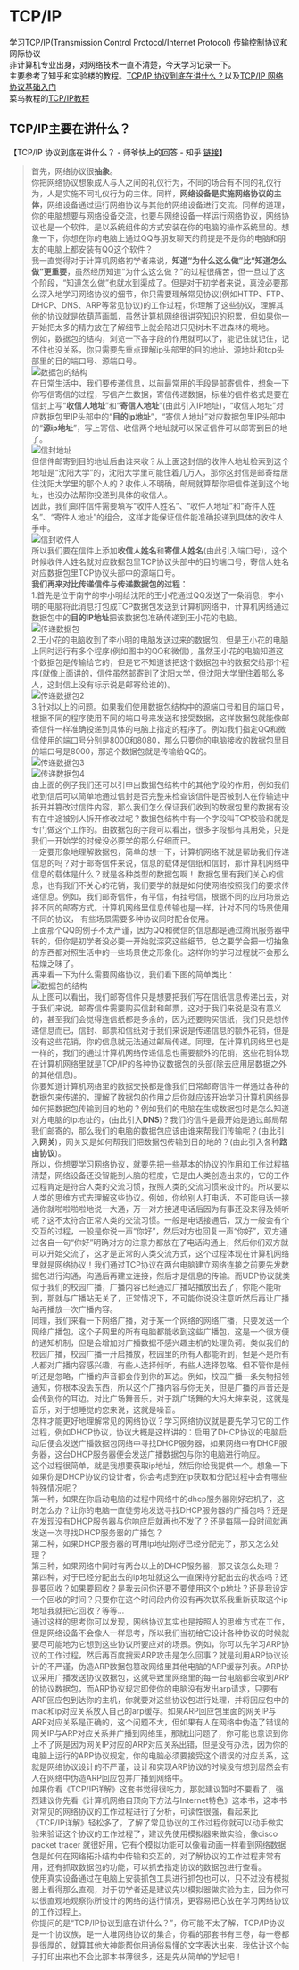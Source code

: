 # TCP/IP
学习TCP/IP(Transmission Control Protocol/Internet Protocol) 传输控制协议和网际协议   
非计算机专业出身，对网络技术一直不清楚，今天学习记录一下。   
主要参考了知乎和实验楼的教程。[TCP/IP 协议到底在讲什么？](https://www.zhihu.com/question/51074319/answer/124733136)以及[TCP/IP 网络协议基础入门](https://www.shiyanlou.com/courses/98)    
菜鸟教程的[TCP/IP教程](https://www.runoob.com/tcpip/tcpip-tutorial.html)   
## TCP/IP主要在讲什么？
【TCP/IP 协议到底在讲什么？ - 师爷快上的回答 - 知乎
[链接](https://www.zhihu.com/question/51074319/answer/124733136)】
 >首先，网络协议很**抽象**。    
 >你把网络协议想象成人与人之间的礼仪行为，不同的场合有不同的礼仪行为，人是实施不同礼仪行为的主体。同样，**网络设备是实施网络协议的主体**，网络设备通过运行网络协议与其他的网络设备进行交流。同样的道理，你的电脑想要与网络设备交流，也要与网络设备一样运行网络协议，网络协议也是一个软件，是以系统组件的方式安装在你的电脑的操作系统里的。想象一下，你想在你的电脑上通过QQ与朋友聊天的前提是不是你的电脑和朋友的电脑上都安装有QQ这个软件？   
 >我一直觉得对于计算机网络初学者来说，**知道“为什么这么做”比“知道怎么做”更重要**，虽然经历知道“为什么这么做？”的过程很痛苦，但一旦过了这个阶段，“知道怎么做”也就水到渠成了。但是对于初学者来说，真没必要那么深入地学习网络协议的细节，你只需要理解常见协议(例如HTTP、FTP、DHCP、DNS、ARP等常见协议)的工作过程，你理解了这些协议，理解其他的协议就是依葫芦画瓢，虽然计算机网络很讲究知识的积累，但如果你一开始把太多的精力放在了解细节上就会陷进只见树木不进森林的境地。   
 >例如，数据包的结构，浏览一下各字段的作用就可以了，能记住就记住，记不住也没关系，你只需要先重点理解ip头部里的目的地址、源地址和tcp头部里的目的端口号、源端口号。   
 >![数据包的结构](https://github.com/eecn/TCP-IP/blob/master/img/Packet.jpg)   
>在日常生活中，我们要传递信息，以前最常用的手段是邮寄信件，想象一下你写信寄信的过程，写信产生数据，寄信传递数据，标准的信件格式是要在信封上写“**收信人地址**”和“**寄信人地址**”(由此引入IP地址)，“收信人地址”对应数据包里IP头部中的“**目的ip地址**”，“寄信人地址”对应数据包里IP头部中的“**源ip地址**”，写上寄信、收信两个地址就可以保证信件可以邮寄到目的地了。   
>![信封地址](https://github.com/eecn/TCP-IP/blob/master/img/address.jpg)   
>但信件邮寄到目的地址后由谁来收？从上面这封信的收件人地址检索到这个地址是“沈阳大学”的，沈阳大学里可能住着几万人，那你这封信是邮寄给居住沈阳大学里的那个人的？收件人不明确，邮局就算帮你把信件送到这个地址，也没办法帮你投递到具体的收信人。   
>因此，我们邮件信件需要填写“收件人姓名”、“收件人地址”和“寄件人姓名”、“寄件人地址”的组合，这样才能保证信件能准确投递到具体的收件人手中。   
>![信封收件人](https://github.com/eecn/TCP-IP/blob/master/img/address1.jpg)   
>所以我们要在信件上添加**收信人姓名**和**寄信人姓名**(由此引入端口号)，这个时候收件人姓名就对应数据包里TCP协议头部中的目的端口号，寄信人姓名对应数据包里TCP协议头部中的源端口号。    
>**我们再来对比传递信件与传递数据包的过程：**   
>1.首先是位于南宁的李小明给沈阳的王小花通过QQ发送了一条消息，李小明的电脑将此消息打包成TCP数据包发送到计算机网络中，计算机网络通过数据包中的**目的IP地址**把该数据包准确传递到王小花的电脑。    
>![传递数据包](https://github.com/eecn/TCP-IP/blob/master/img/Packet1.jpg)    
>2.王小花的电脑收到了李小明的电脑发送过来的数据包，但是王小花的电脑上同时运行有多个程序(例如图中的QQ和微信)，虽然王小花的电脑知道这个数据包是传输给它的，但是它不知道该把这个数据包中的数据交给那个程序(就像上面讲的，信件虽然邮寄到了沈阳大学，但沈阳大学里住着那么多人，这封信上没有标示说是邮寄给谁的)。   
![传递数据包2](https://github.com/eecn/TCP-IP/blob/master/img/Packet2.jpg)    
>3.针对以上的问题。如果我们使用数据包结构中的源端口号和目的端口号，根据不同的程序使用不同的端口号来发送和接受数据，这样数据包就能像邮寄信件一样准确投递到具体的电脑上指定的程序了。例如我们指定QQ和微信使用的端口号分别是8000和8080，那么只要你的电脑接收的数据包里目的端口号是8000，那这个数据包就是传输给QQ的。   
![传递数据包3](https://github.com/eecn/TCP-IP/blob/master/img/Packet3.jpg)   
![传递数据包4](https://github.com/eecn/TCP-IP/blob/master/img/Packet4.jpg)    
>由上面的例子我们还可以引申出数据包结构中的其他字段的作用，例如我们收到信后可以简单地通过信封是否完整来检查该信件是否被别人在传输途中拆开并篡改过信件内容，那么我们怎么保证我们收到的数据包里的数据有没有在中途被别人拆开修改过呢？数据包结构中有一个字段叫TCP校验和就是专门做这个工作的。由数据包的字段可以看出，很多字段都有其用处，只是我们一开始学的时候没必要学的那么仔细而已。   
>一定要形象地理解数据包，简单的想一下，计算机网络不就是帮助我们传递信息的吗？对于邮寄信件来说，信息的载体是信纸和信封，那计算机网络中信息的载体是什么？就是各种类型的数据包啊！ 数据包里有我们关心的信息，也有我们不关心的花销，我们要学的就是如何使网络按照我们的要求传递信息。例如，我们邮寄信件，有平信，有挂号信，根据不同的应用场景选择不同的邮寄方式。计算机网络里信息传输也是一样，针对不同的场景使用不同的协议， 有些场景需要多种协议同时配合使用。   
>上面那个QQ的例子不太严谨，因为QQ和微信的信息都是通过腾讯服务器中转的，但你是初学者没必要一开始就深究这些细节，总之要学会把一切抽象的东西都对照生活中的一些场景使之形象化。这样你的学习过程就不会那么枯燥乏味了。   
>再来看一下为什么需要网络协议，我们看下图的简单类比：    
![数据包的结构](https://github.com/eecn/TCP-IP/blob/master/img/Packet5.jpg)   
>从上图可以看出，我们邮寄信件只是想要把我们写在信纸信息传递出去，对于我们来说，邮寄信件需要购买信封和邮票，这对于我们来说是没有意义的，甚至我们会觉得连信纸都是多余的，因为还要购买信纸，我们只是想传递信息而已，信封、邮票和信纸对于我们来说是传递信息的额外花销，但是没有这些花销，你的信息就无法通过邮局传递。同理，在计算机网络里也是一样的，我们的通过计算机网络传递信息也需要额外的花销，这些花销体现在计算机网络里就是TCP/IP的各种协议数据包的头部(除去应用层数据之外的其他信息)。   
>你要知道计算机网络里的数据交换都是像我们日常邮寄信件一样通过各种的数据包来传递的，理解了数据包的作用之后你就应该开始学习计算机网络是如何把数据包传输到目的地的？例如我们的电脑在生成数据包时是怎么知道对方电脑的ip地址的，(由此引入**DNS**)？我们的信件是最开始是通过邮局帮我们邮寄的，那么我们的电脑的数据包应该由谁来帮我们传输呢？(由此引入**网关**)，网关又是如何帮我们把数据包传输到目的地的？(由此引入各种**路由协议**)。   
>所以，你想要学习网络协议，就要先把一些基本的协议的作用和工作过程搞清楚，网络设备还没智能到人脑的程度，它是由人类创造出来的，它的工作过程肯定是符合人类的交流习惯，按照人类的交流习惯来设计的。所以要以人类的思维方式去理解这些协议。例如，你给别人打电话，不可能电话一接通你就啪啦啪啦地说一大通，万一对方接通电话后因为有事还没来得及倾听呢？这不太符合正常人类的交流习惯。一般是电话接通后，双方一般会有个交互的过程，一般是你说一声“你好”，然后对方也回复一声“你好”，双方通过各自一句“你好”明确对方的注意力都放在了电话沟通上，然后你们双方就可以开始交流了，这才是正常的人类交流方式，这个过程体现在计算机网络里就是网络协议！我们通过TCP协议在两台电脑建立网络连接之前要先发数据包进行沟通，沟通后再建立连接，然后才是信息的传输。而UDP协议就类似于我们的校园广播，广播内容已经通过广播站播放出去了，你能不能听到，那就与广播站无关了，正常情况下，不可能你说没注意听然后再让广播站再播放一次广播内容。   
>同理，我们来看一下网络广播，对于某一个网络的网络广播，只要发送一个网络广播包，这个子网里的所有电脑都能收到这些广播包，这是一个很方便的通知机制，但是会增加对广播数据不感兴趣主机的处理负荷。类似我们的校园广播，校园广播一开启播放，校园里的所有人都能听到，但是不是所有人都对广播内容感兴趣，有些人选择倾听，有些人选择忽略。但不管你是倾听还是忽略，广播的声音都会传到你的耳边。例如，校园广播一条失物招领通知，你根本没丢东西，所以这个广播内容与你无关，但是广播的声音还是会传到你的耳边。对比广场舞音乐，对于跳广场舞的大妈大婶来说，这就是音乐，对于想睡觉的您来说，这就是噪音。   
>怎样才能更好地理解常见的网络协议？学习网络协议就是要先学习它的工作过程，例如DHCP协议，协议大概是这样讲的：启用了DHCP协议的电脑启动后便会发送广播数据包网络中寻找DHCP服务器，如果网络中有DHCP服务器，这台DHCP服务器便会发送广播数据包与你的电脑进行响应。   
>这个过程很简单，就是我想要获取ip地址，然后你给我提供一个。想象一下如果你是DHCP协议的设计者，你会考虑到在ip获取和分配过程中会有哪些特殊情况呢？    
>第一种，如果在你启动电脑的过程中网络中的dhcp服务器刚好宕机了，这时怎么办？让你的电脑一直徒劳地发送寻找DHCP服务器的广播包吗？还是在发现没有DHCP服务器与你响应后就再也不发了？还是每隔一段时间就再发送一次寻找DHCP服务器的广播包？   
>第二种，如果DHCP服务器的可用ip地址刚好已经分配完了，那又怎么处理？   
>第三种，如果网络中同时有两台以上的DHCP服务器，那又该怎么处理？   
>第四种，对于已经分配出去的ip地址就这么一直保持分配出去的状态吗？还是要回收？如果要回收？是我去问你还要不要使用这个ip地址？还是我设定一个回收的时间？只要你在这个时间段内你没有再次联系我重新获取这个ip地址我就把它回收？等等...   
>通过这样的思考你可以发现，网络协议其实也是按照人的思维方式在工作，但是网络设备不会像人一样思考，所以我们当初给它设计各种协议的时候就要尽可能地为它想到这些协议所要应对的场景。例如，你可以先学习ARP协议的工作过程，然后再百度搜索ARP攻击是怎么回事？就是利用ARP协议设计的不严谨，伪造ARP数据包篡改网络里其他电脑的ARP缓存列表。ARP协议采用广播发送协议数据包，这就导致里网络里的每一台电脑都会收到ARP的协议数据包，而ARP协议规定即使你的电脑没有发出arp请求，只要有ARP回应包到达你的主机，你就要对这些协议包进行处理，并将回应包中的mac和ip对应关系放入自己的arp缓存。如果ARP回应包里面的网关IP与ARP对应关系是正确的，这个问题不大，但如果有人在网络中伪造了错误的网关IP与ARP对应关系并广播到网络里，那就出问题了，你可能也意识到你上不了网是因为网关IP对应的ARP对应关系出错，但是没有办法，因为你的电脑上运行的ARP协议规定，你的电脑必须要接受这个错误的对应关系，这就是网络协议设计的不严谨，设计和实现ARP协议的时候没有想到居然会有人在网络中伪造ARP回应包并广播到网络中。   
>如果你看《TCP/IP详解》这套书觉得很吃力，那就建议暂时不要看了，强烈建议你先看《计算机网络自顶向下方法与Internet特色》这本书，这本书对常见的网络协议的工作过程进行了分析，可读性很强，看起来比《TCP/IP详解》轻松多了，了解了常见协议的工作过程你就可以动手做实验来验证这个协议的工作过程了，建议先使用模拟器来做实验，像cisco packet tracer 就很好用，它有个模拟功能可以像看动画一样看到网络数据包是如何在网络拓扑结构中传输和交互的，对了解协议的工作过程非常有用，还有抓取数据包的功能，可以抓去指定协议的数据包进行查看。   
>使用真实设备通过在电脑上安装抓包工具进行抓包也可以，只不过没有模拟器上看得那么直观，对于初学者还是建议先以模拟器做实验为主，因为你可以很直观地观察你所设计的网络的运行情况，更容易把心放在学习网络协议的工作过程上。   
>你提问的是“TCP/IP协议到底在讲什么？”，你可能不太了解，TCP/IP协议是一个协议族，是一大堆网络协议的集合，你看的那套书有三卷，每一卷都是很厚的，就算其他大神能帮你用通俗易懂的文字表达出来，我估计这个帖子打印出来也不会比那本书薄很多，还是先从简单的学起吧！